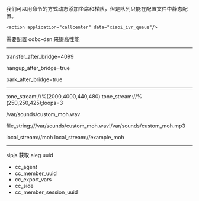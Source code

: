 我们可以用命令的方式动态添加坐席和梯队，但是队列只能在配置文件中静态配置。

`<action application="callcenter" data="xiaoi_ivr_queue"/>`


需要配置 odbc-dsn 来提高性能

---

transfer_after_bridge=4099

hangup_after_bridge=true

park_after_bridge=true

---

tone_stream://%(2000,4000,440,480)
tone_stream://%(250,250,425);loops=3

/var/sounds/custom_moh.wav

file_string:///var/sounds/custom_moh.wav!/var/sounds/custom_moh.mp3


local_stream://moh
local_stream://example_moh


---

sipjs 获取 aleg uuid

* cc_agent
* cc_member_uuid
* cc_export_vars
* cc_side
* cc_member_session_uuid

